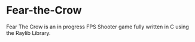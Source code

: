# Fear-the-Crow

Fear The Crow is an in progress FPS Shooter game fully written in C using the Raylib Library.
